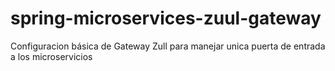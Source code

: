 # spring-microservices-zuul-gateway
Configuracion básica de Gateway Zull para manejar unica puerta de entrada a los microservicios

